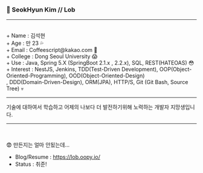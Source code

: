 ### 👻 SeokHyun Kim // Lob 
<hr/><br/>
  + Name       : 김석현<br/>
  + Age        : 만 23 💦<br/>
  + Email      : Coffeescript@kakao.com 💬<br/>
  + College    : Dong Seoul University 😱<br/>
  + Use        : Java, Spring 5.X (SpringBoot 2.1.x , 2.2.x), SQL, REST(HATEOAS) 😳<br/>
  + Interest   : NestJS, Jenkins, TDD(Test-Driven Development), OOP(Object-Oriented-Programming), OOD(Object-Oriented-Design)<br/> 
               , DDD(Domain-Driven-Design), ORM(JPA), HTTP/S, Git (Git Bash, Source Tree) 💀
<br/><hr/>
기술에 대하여서 학습하고 어제의 나보다 더 발전하기위해 노력하는 개발자 지망생입니다.
<br/><hr/><br/>
  
😨 만든지는 얼마 안됬는데...
  + Blog/Resume : https://lob.oopy.io/ <br/>
  + Status      : 취준!



<!--
**coffeescriptSERRL/coffeescriptSERRL** is a ✨ _special_ ✨ repository because its `README.md` (this file) appears on your GitHub profile.

Here are some ideas to get you started:

- 🔭 I’m currently working on ...
- 🌱 I’m currently learning ...
- 👯 I’m looking to collaborate on ...
- 🤔 I’m looking for help with ...
- 💬 Ask me about ...
- 📫 How to reach me: ...
- 😄 Pronouns: ...
- ⚡ Fun fact: ...
-->
